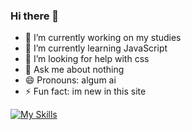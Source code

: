 ### Hi there 👋

- 🔭 I’m currently working on my studies
- 🌱 I’m currently learning JavaScript
- 🤔 I’m looking for help with css
- 💬 Ask me about nothing
- 😄 Pronouns: algum ai
- ⚡ Fun fact: im new in this site


[![My Skills](https://skillicons.dev/icons?i=unity,py,html,css&vscode=3)](https://skillicons.dev)
